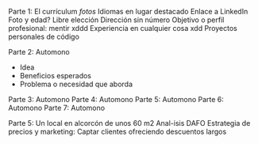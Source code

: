Parte 1: El currículum
*fotos*
Idiomas en lugar destacado
Enlace a LinkedIn
Foto y edad? Libre elección
Dirección sin número
Objetivo o perfil profesional: mentir xddd
Experiencia en cualquier cosa xdd
Proyectos personales de código


Parte 2: Automono
- Idea
- Beneficios esperados
- Problema o necesidad que aborda

Parte 3: Automono
Parte 4: Automono
Parte 5: Automono
Parte 6: Automono
Parte 7: Automono

Parte 5: Un local en alcorcón de unos 60 m2
Anal-isis DAFO
Estrategia de precios y marketing: Captar clientes ofreciendo descuentos largos